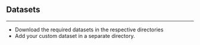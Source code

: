 ## Datasets

-------------------
- Download the required datasets in the respective directories
- Add your custom dataset in a separate directory.

